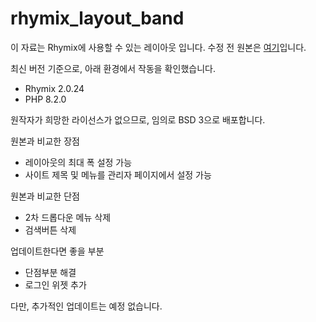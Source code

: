 # rhymix_layout_band

이 자료는 Rhymix에 사용할 수 있는 레이아웃 입니다. 수정 전 원본은 [여기](https://xetown.com/download/1150710)입니다.

최신 버전 기준으로, 아래 환경에서 작동을 확인했습니다.

-   Rhymix 2.0.24
-   PHP 8.2.0

원작자가 희망한 라이선스가 없으므로, 임의로 BSD 3으로 배포합니다.

원본과 비교한 장점

- 레이아웃의 최대 폭 설정 가능
- 사이트 제목 및 메뉴를 관리자 페이지에서 설정 가능

원본과 비교한 단점

- 2차 드롭다운 메뉴 삭제
- 검색버튼 삭제

업데이트한다면 좋을 부분

- 단점부분 해결
- 로그인 위젯 추가

다만, 추가적인 업데이트는 예정 없습니다.
